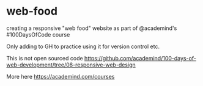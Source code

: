 # web-food
creating a responsive "web food" website as part of @academind's #100DaysOfCode course

Only adding to GH to practice using it for version control etc.

This is not open sourced code https://github.com/academind/100-days-of-web-development/tree/08-responsive-web-design

More here https://academind.com/courses